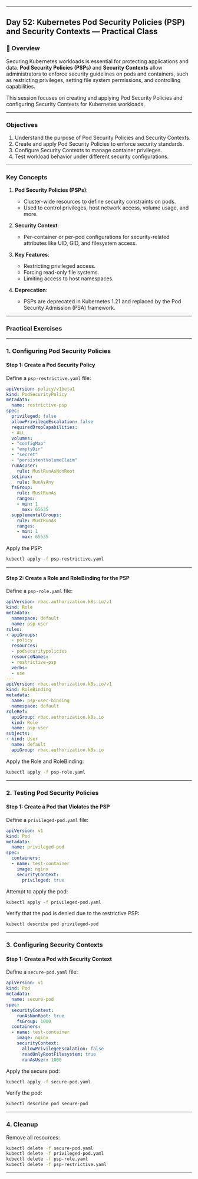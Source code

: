 ﻿---

## Day 52: Kubernetes Pod Security Policies (PSP) and Security Contexts — Practical Class

### 📘 Overview

Securing Kubernetes workloads is essential for protecting applications and data. **Pod Security Policies (PSPs)** and **Security Contexts** allow administrators to enforce security guidelines on pods and containers, such as restricting privileges, setting file system permissions, and controlling capabilities.

This session focuses on creating and applying Pod Security Policies and configuring Security Contexts for Kubernetes workloads.

---

### Objectives

1. Understand the purpose of Pod Security Policies and Security Contexts.
2. Create and apply Pod Security Policies to enforce security standards.
3. Configure Security Contexts to manage container privileges.
4. Test workload behavior under different security configurations.

---

### Key Concepts

1. **Pod Security Policies (PSPs)**:
   - Cluster-wide resources to define security constraints on pods.
   - Used to control privileges, host network access, volume usage, and more.

2. **Security Context**:
   - Per-container or per-pod configurations for security-related attributes like UID, GID, and filesystem access.

3. **Key Features**:
   - Restricting privileged access.
   - Forcing read-only file systems.
   - Limiting access to host namespaces.

4. **Deprecation**:
   - PSPs are deprecated in Kubernetes 1.21 and replaced by the Pod Security Admission (PSA) framework.

---

### Practical Exercises

---

### 1. Configuring Pod Security Policies

#### Step 1: Create a Pod Security Policy
Define a `psp-restrictive.yaml` file:
```yaml
apiVersion: policy/v1beta1
kind: PodSecurityPolicy
metadata:
  name: restrictive-psp
spec:
  privileged: false
  allowPrivilegeEscalation: false
  requiredDropCapabilities:
  - ALL
  volumes:
  - "configMap"
  - "emptyDir"
  - "secret"
  - "persistentVolumeClaim"
  runAsUser:
    rule: MustRunAsNonRoot
  seLinux:
    rule: RunAsAny
  fsGroup:
    rule: MustRunAs
    ranges:
    - min: 1
      max: 65535
  supplementalGroups:
    rule: MustRunAs
    ranges:
    - min: 1
      max: 65535
```

Apply the PSP:
```bash
kubectl apply -f psp-restrictive.yaml
```

---

#### Step 2: Create a Role and RoleBinding for the PSP
Define a `psp-role.yaml` file:
```yaml
apiVersion: rbac.authorization.k8s.io/v1
kind: Role
metadata:
  namespace: default
  name: psp-user
rules:
- apiGroups:
  - policy
  resources:
  - podsecuritypolicies
  resourceNames:
  - restrictive-psp
  verbs:
  - use
---
apiVersion: rbac.authorization.k8s.io/v1
kind: RoleBinding
metadata:
  name: psp-user-binding
  namespace: default
roleRef:
  apiGroup: rbac.authorization.k8s.io
  kind: Role
  name: psp-user
subjects:
- kind: User
  name: default
  apiGroup: rbac.authorization.k8s.io
```

Apply the Role and RoleBinding:
```bash
kubectl apply -f psp-role.yaml
```

---

### 2. Testing Pod Security Policies

#### Step 1: Create a Pod that Violates the PSP
Define a `privileged-pod.yaml` file:
```yaml
apiVersion: v1
kind: Pod
metadata:
  name: privileged-pod
spec:
  containers:
  - name: test-container
    image: nginx
    securityContext:
      privileged: true
```

Attempt to apply the pod:
```bash
kubectl apply -f privileged-pod.yaml
```

Verify that the pod is denied due to the restrictive PSP:
```bash
kubectl describe pod privileged-pod
```

---

### 3. Configuring Security Contexts

#### Step 1: Create a Pod with Security Context
Define a `secure-pod.yaml` file:
```yaml
apiVersion: v1
kind: Pod
metadata:
  name: secure-pod
spec:
  securityContext:
    runAsNonRoot: true
    fsGroup: 1000
  containers:
  - name: test-container
    image: nginx
    securityContext:
      allowPrivilegeEscalation: false
      readOnlyRootFilesystem: true
      runAsUser: 1000
```

Apply the secure pod:
```bash
kubectl apply -f secure-pod.yaml
```

Verify the pod:
```bash
kubectl describe pod secure-pod
```

---

### 4. Cleanup

Remove all resources:
```bash
kubectl delete -f secure-pod.yaml
kubectl delete -f privileged-pod.yaml
kubectl delete -f psp-role.yaml
kubectl delete -f psp-restrictive.yaml
```

---
